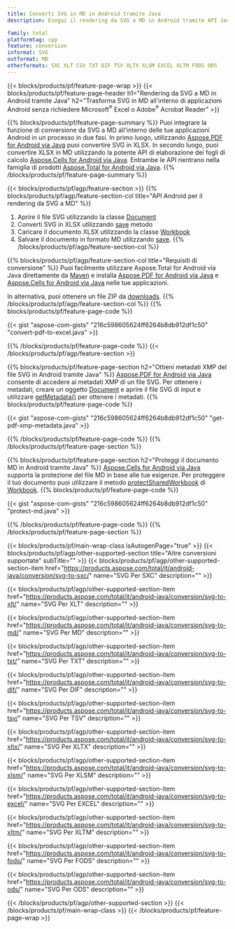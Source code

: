 ```yaml
---
title: Converti SVG in MD in Android tramite Java
description: Esegui il rendering da SVG a MD in Android tramite API Java senza utilizzare Microsoft Excel o Adobe Reader

family: total
platformtag: cpp
feature: conversion
informat: SVG
outformat: MD
otherformats: SXC XLT CSV TXT DIF TSV XLTX XLSM EXCEL XLTM FODS ODS
---
```

{{< blocks/products/pf/feature-page-wrap >}}
{{< blocks/products/pf/feature-page-header h1="Rendering da SVG a MD in Android tramite Java" h2="Trasforma SVG in MD all'interno di applicazioni Android senza richiedere Microsoft<sup>&reg;</sup> Excel o Adobe<sup>&reg;</sup> Acrobat Reader" >}}

{{% blocks/products/pf/feature-page-summary %}}
Puoi integrare la funzione di conversione da SVG a MD all'interno delle tue applicazioni Android in un processo in due fasi. In primo luogo, utilizzando [Aspose.PDF for Android via Java](https://products.aspose.com/pdf/android-java/) puoi convertire SVG in XLSX. In secondo luogo, puoi convertire XLSX in MD utilizzando la potente API di elaborazione dei fogli di calcolo [Aspose.Cells for Android via Java](https://products.aspose.com/cells/android-java/). Entrambe le API rientrano nella famiglia di prodotti [Aspose.Total for Android via Java](https://products.aspose.com/total/android-java/). 
{{% /blocks/products/pf/feature-page-summary  %}}

{{< blocks/products/pf/agp/feature-section >}}
{{% blocks/products/pf/agp/feature-section-col title="API Android per il rendering da SVG a MD" %}}
1. Aprire il file SVG utilizzando la classe [Document](https://reference.aspose.com/pdf/java/com.aspose.pdf/Document)
2. Converti SVG in XLSX utilizzando [save](https://reference.aspose.com/pdf/java/com.aspose.pdf/Document#save-java.lang.String-com.aspose.pdf.SaveOptions-) metodo
3. Caricare il documento XLSX utilizzando la classe [Workbook](https://reference.aspose.com/cells/java/com.aspose.cells/Workbook)
4. Salvare il documento in formato MD utilizzando [save](https://reference.aspose.com/cells/java/com.aspose.cells/workbook#save(java.lang.String,%20com.aspose.cells.SaveOptions)).
{{% /blocks/products/pf/agp/feature-section-col %}}

{{% blocks/products/pf/agp/feature-section-col title="Requisiti di conversione" %}}
Puoi facilmente utilizzare Aspose.Total for Android via Java direttamente da [Maven](https://releases.aspose.com/total/java/) e installa [Aspose.PDF for Android via Java](https://docs.aspose.com/pdf/androidjava/installation/) e [Aspose.Cells for Android via Java](https://docs.aspose.com/cells/java/aspose-cells-for-android-via-java-installation/) nelle tue applicazioni.

In alternativa, puoi ottenere un file ZIP da [downloads](https://releases.aspose.com/total/androidjava).
{{% /blocks/products/pf/agp/feature-section-col %}}
{{% blocks/products/pf/feature-page-code %}}

{{< gist "aspose-com-gists" "216c598605624ff6264b8db912df1c50" "convert-pdf-to-excel.java" >}}



{{% /blocks/products/pf/feature-page-code %}}
{{< /blocks/products/pf/agp/feature-section >}}

{{% blocks/products/pf/feature-page-section  h2="Ottieni metadati XMP del file SVG in Android tramite Java" %}}
[Aspose.PDF for Android via Java](https://products.aspose.com/pdf/android-java/) consente di accedere ai metadati XMP di un file SVG. Per ottenere i metadati, creare un oggetto [Document](https://reference.aspose.com/pdf/java/com.aspose.pdf/Document) e aprire il file SVG di input e utilizzare [getMetadata()](https://reference.aspose.com/pdf/java/com.aspose.pdf/Document#getMetadata--) per ottenere i metadati.
{{% blocks/products/pf/feature-page-code %}}

{{< gist "aspose-com-gists" "216c598605624ff6264b8db912df1c50" "get-pdf-xmp-metadata.java" >}}

{{% /blocks/products/pf/feature-page-code  %}}
{{% /blocks/products/pf/feature-page-section %}}

{{% blocks/products/pf/feature-page-section  h2="Proteggi il documento MD in Android tramite Java" %}}
[Aspose.Cells for Android via Java](https://products.aspose.com/cells/android-java/) supporta la protezione del file MD in base alle tue esigenze. Per proteggere il tuo documento puoi utilizzare il metodo [protectSharedWorkbook](https://reference.aspose.com/cells/java/com.aspose.cells/workbook#protectSharedWorkbook(java.lang.String)) di [Workbook](https://reference.aspose.com/cells/java/com.aspose.cells/Workbook).
{{% blocks/products/pf/feature-page-code %}}

{{< gist "aspose-com-gists" "216c598605624ff6264b8db912df1c50" "protect-md.java" >}}

{{% /blocks/products/pf/feature-page-code  %}}
{{% /blocks/products/pf/feature-page-section %}}

{{< blocks/products/pf/main-wrap-class isAutogenPage="true" >}}
{{< blocks/products/pf/agp/other-supported-section title="Altre conversioni supportate" subTitle="" >}}
{{< blocks/products/pf/agp/other-supported-section-item href="https://products.aspose.com/total/it/android-java/conversion/svg-to-sxc/" name="SVG Per SXC" description="" >}}

{{< blocks/products/pf/agp/other-supported-section-item href="https://products.aspose.com/total/it/android-java/conversion/svg-to-xlt/" name="SVG Per XLT" description="" >}}

{{< blocks/products/pf/agp/other-supported-section-item href="https://products.aspose.com/total/it/android-java/conversion/svg-to-md/" name="SVG Per MD" description="" >}}

{{< blocks/products/pf/agp/other-supported-section-item href="https://products.aspose.com/total/it/android-java/conversion/svg-to-txt/" name="SVG Per TXT" description="" >}}

{{< blocks/products/pf/agp/other-supported-section-item href="https://products.aspose.com/total/it/android-java/conversion/svg-to-dif/" name="SVG Per DIF" description="" >}}

{{< blocks/products/pf/agp/other-supported-section-item href="https://products.aspose.com/total/it/android-java/conversion/svg-to-tsv/" name="SVG Per TSV" description="" >}}

{{< blocks/products/pf/agp/other-supported-section-item href="https://products.aspose.com/total/it/android-java/conversion/svg-to-xltx/" name="SVG Per XLTX" description="" >}}

{{< blocks/products/pf/agp/other-supported-section-item href="https://products.aspose.com/total/it/android-java/conversion/svg-to-xlsm/" name="SVG Per XLSM" description="" >}}

{{< blocks/products/pf/agp/other-supported-section-item href="https://products.aspose.com/total/it/android-java/conversion/svg-to-excel/" name="SVG Per EXCEL" description="" >}}

{{< blocks/products/pf/agp/other-supported-section-item href="https://products.aspose.com/total/it/android-java/conversion/svg-to-xltm/" name="SVG Per XLTM" description="" >}}

{{< blocks/products/pf/agp/other-supported-section-item href="https://products.aspose.com/total/it/android-java/conversion/svg-to-fods/" name="SVG Per FODS" description="" >}}

{{< blocks/products/pf/agp/other-supported-section-item href="https://products.aspose.com/total/it/android-java/conversion/svg-to-ods/" name="SVG Per ODS" description="" >}}


{{< /blocks/products/pf/agp/other-supported-section >}}
{{< /blocks/products/pf/main-wrap-class >}}
{{< /blocks/products/pf/feature-page-wrap >}}